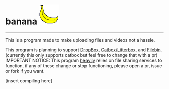 # banana <img src="banana.png" id="banana"></img>
<hr>
This is a program made to make uploading files and videos not a hassle.

This program is planning to support <a href="https://www.dropbox.com/">DropBox</a>, <a href="https://catbox.moe/">Catbox/Litterbox</a>, and <a href="https://filebin.net/">Filebin</a>. (currently this only supports catbox but feel free to change that with a pr)
IMPORTANT NOTICE: This program <u>heavily</u> relies on file sharing services to function, if any of these change or stop functioning, please open a pr, issue or fork if you want.

[insert compiling here]
